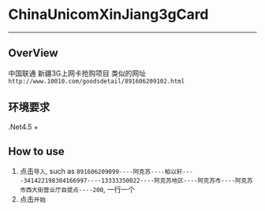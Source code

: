 # ChinaUnicomXinJiang3gCard #

----------

## OverView ##
中国联通 新疆3G上网卡抢购项目
类似的网址 `http://www.10010.com/goodsdetail/891606209102.html`


## 环境要求 ##
.Net4.5 +

## How to use ##
1. 点击`导入`, such as `891606209099----阿克苏----柏以轩----341422198304166997----13333350022----阿克苏地区----阿克苏市----阿克苏市西大街营业厅自提点----200`, 一行一个
2. 点击`开始`